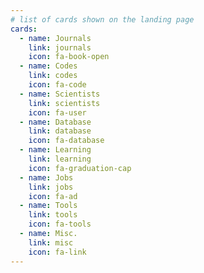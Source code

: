 ```yaml
---
# list of cards shown on the landing page
cards:
  - name: Journals
    link: journals
    icon: fa-book-open
  - name: Codes
    link: codes
    icon: fa-code
  - name: Scientists
    link: scientists
    icon: fa-user
  - name: Database
    link: database
    icon: fa-database
  - name: Learning
    link: learning
    icon: fa-graduation-cap
  - name: Jobs
    link: jobs
    icon: fa-ad
  - name: Tools
    link: tools
    icon: fa-tools
  - name: Misc.
    link: misc
    icon: fa-link
---
```

